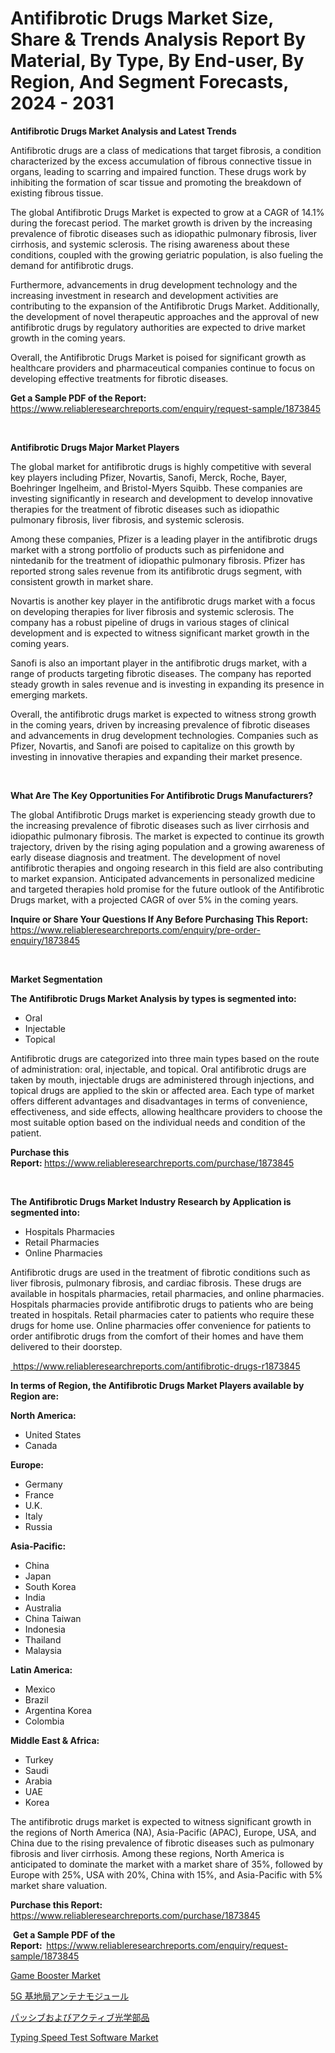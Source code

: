<p><h1>Antifibrotic Drugs Market Size, Share & Trends Analysis Report By Material, By Type, By End-user, By Region, And Segment Forecasts, 2024 - 2031</h1></p><p><strong>Antifibrotic Drugs Market Analysis and Latest Trends</strong></p>
<p><p>Antifibrotic drugs are a class of medications that target fibrosis, a condition characterized by the excess accumulation of fibrous connective tissue in organs, leading to scarring and impaired function. These drugs work by inhibiting the formation of scar tissue and promoting the breakdown of existing fibrous tissue.</p><p>The global Antifibrotic Drugs Market is expected to grow at a CAGR of 14.1% during the forecast period. The market growth is driven by the increasing prevalence of fibrotic diseases such as idiopathic pulmonary fibrosis, liver cirrhosis, and systemic sclerosis. The rising awareness about these conditions, coupled with the growing geriatric population, is also fueling the demand for antifibrotic drugs.</p><p>Furthermore, advancements in drug development technology and the increasing investment in research and development activities are contributing to the expansion of the Antifibrotic Drugs Market. Additionally, the development of novel therapeutic approaches and the approval of new antifibrotic drugs by regulatory authorities are expected to drive market growth in the coming years.</p><p>Overall, the Antifibrotic Drugs Market is poised for significant growth as healthcare providers and pharmaceutical companies continue to focus on developing effective treatments for fibrotic diseases.</p></p>
<p><strong>Get a Sample PDF of the Report:&nbsp;</strong> <a href="https://www.reliableresearchreports.com/enquiry/request-sample/1873845">https://www.reliableresearchreports.com/enquiry/request-sample/1873845</a></p>
<p>&nbsp;</p>
<p><strong>Antifibrotic Drugs Major Market Players</strong></p>
<p><p>The global market for antifibrotic drugs is highly competitive with several key players including Pfizer, Novartis, Sanofi, Merck, Roche, Bayer, Boehringer Ingelheim, and Bristol-Myers Squibb. These companies are investing significantly in research and development to develop innovative therapies for the treatment of fibrotic diseases such as idiopathic pulmonary fibrosis, liver fibrosis, and systemic sclerosis.</p><p>Among these companies, Pfizer is a leading player in the antifibrotic drugs market with a strong portfolio of products such as pirfenidone and nintedanib for the treatment of idiopathic pulmonary fibrosis. Pfizer has reported strong sales revenue from its antifibrotic drugs segment, with consistent growth in market share.</p><p>Novartis is another key player in the antifibrotic drugs market with a focus on developing therapies for liver fibrosis and systemic sclerosis. The company has a robust pipeline of drugs in various stages of clinical development and is expected to witness significant market growth in the coming years.</p><p>Sanofi is also an important player in the antifibrotic drugs market, with a range of products targeting fibrotic diseases. The company has reported steady growth in sales revenue and is investing in expanding its presence in emerging markets.</p><p>Overall, the antifibrotic drugs market is expected to witness strong growth in the coming years, driven by increasing prevalence of fibrotic diseases and advancements in drug development technologies. Companies such as Pfizer, Novartis, and Sanofi are poised to capitalize on this growth by investing in innovative therapies and expanding their market presence.</p></p>
<p>&nbsp;</p>
<p><strong>What Are The Key Opportunities For Antifibrotic Drugs Manufacturers?</strong></p>
<p><p>The global Antifibrotic Drugs market is experiencing steady growth due to the increasing prevalence of fibrotic diseases such as liver cirrhosis and idiopathic pulmonary fibrosis. The market is expected to continue its growth trajectory, driven by the rising aging population and a growing awareness of early disease diagnosis and treatment. The development of novel antifibrotic therapies and ongoing research in this field are also contributing to market expansion. Anticipated advancements in personalized medicine and targeted therapies hold promise for the future outlook of the Antifibrotic Drugs market, with a projected CAGR of over 5% in the coming years.</p></p>
<p><strong>Inquire or Share Your Questions If Any Before Purchasing This Report:</strong> <a href="https://www.reliableresearchreports.com/enquiry/pre-order-enquiry/1873845">https://www.reliableresearchreports.com/enquiry/pre-order-enquiry/1873845</a></p>
<p>&nbsp;</p>
<p><strong>Market Segmentation</strong></p>
<p><strong>The Antifibrotic Drugs Market Analysis by types is segmented into:</strong></p>
<p><ul><li>Oral</li><li>Injectable</li><li>Topical</li></ul></p>
<p><p>Antifibrotic drugs are categorized into three main types based on the route of administration: oral, injectable, and topical. Oral antifibrotic drugs are taken by mouth, injectable drugs are administered through injections, and topical drugs are applied to the skin or affected area. Each type of market offers different advantages and disadvantages in terms of convenience, effectiveness, and side effects, allowing healthcare providers to choose the most suitable option based on the individual needs and condition of the patient.</p></p>
<p><strong>Purchase this Report:&nbsp;</strong><a href="https://www.reliableresearchreports.com/purchase/1873845">https://www.reliableresearchreports.com/purchase/1873845</a></p>
<p>&nbsp;</p>
<p><strong>The Antifibrotic Drugs Market Industry Research by Application is segmented into:</strong></p>
<p><ul><li>Hospitals Pharmacies</li><li>Retail Pharmacies</li><li>Online Pharmacies</li></ul></p>
<p><p>Antifibrotic drugs are used in the treatment of fibrotic conditions such as liver fibrosis, pulmonary fibrosis, and cardiac fibrosis. These drugs are available in hospitals pharmacies, retail pharmacies, and online pharmacies. Hospitals pharmacies provide antifibrotic drugs to patients who are being treated in hospitals. Retail pharmacies cater to patients who require these drugs for home use. Online pharmacies offer convenience for patients to order antifibrotic drugs from the comfort of their homes and have them delivered to their doorstep.</p></p>
<p><a href="https://www.reliableresearchreports.com/antifibrotic-drugs-r1873845">&nbsp;https://www.reliableresearchreports.com/antifibrotic-drugs-r1873845</a></p>
<p><strong>In terms of Region, the Antifibrotic Drugs Market Players available by Region are:</strong></p>
<p>
    <p> <strong> North America: </strong>
        <ul>
            <li>United States</li>
            <li>Canada</li>
        </ul>
        </p> 
    <p> <strong> Europe: </strong>
        <ul>
            <li>Germany</li>
            <li>France</li>
            <li>U.K.</li>
            <li>Italy</li>
            <li>Russia</li>
        </ul>
        </p> 
    <p> <strong> Asia-Pacific: </strong>
        <ul>
            <li>China</li>
            <li>Japan</li>
            <li>South Korea</li>
            <li>India</li>
            <li>Australia</li>
            <li>China Taiwan</li>
            <li>Indonesia</li>
            <li>Thailand</li>
            <li>Malaysia</li>
        </ul>
        </p> 
    <p> <strong> Latin America: </strong>
        <ul>
            <li>Mexico</li>
            <li>Brazil</li>
            <li>Argentina Korea</li>
            <li>Colombia</li>
        </ul>
        </p> 
    <p> <strong> Middle East & Africa: </strong>
        <ul>
            <li>Turkey</li>
            <li>Saudi</li>
            <li>Arabia</li>
            <li>UAE</li>
            <li>Korea</li>
        </ul>
    </p>
    </p>
<p><p>The antifibrotic drugs market is expected to witness significant growth in the regions of North America (NA), Asia-Pacific (APAC), Europe, USA, and China due to the rising prevalence of fibrotic diseases such as pulmonary fibrosis and liver cirrhosis. Among these regions, North America is anticipated to dominate the market with a market share of 35%, followed by Europe with 25%, USA with 20%, China with 15%, and Asia-Pacific with 5% market share valuation.</p></p>
<p><strong>Purchase this Report: </strong><a href="https://www.reliableresearchreports.com/purchase/1873845">https://www.reliableresearchreports.com/purchase/1873845</a></p>
<p>&nbsp;<strong>Get a Sample PDF of the Report:&nbsp;&nbsp;</strong><a href="https://www.reliableresearchreports.com/enquiry/request-sample/1873845">https://www.reliableresearchreports.com/enquiry/request-sample/1873845</a></p>
<p><strong></strong></p>
<p><p><a href="https://github.com/syaifulanwaramsyori/Market-Research-Report-List-1/blob/main/game-booster-market.md">Game Booster Market</a></p><p><a href="https://github.com/qwpelcjko9242629/Market-Research-Report-List-3/blob/main/6945350177377.md">5G 基地局アンテナモジュール</a></p><p><a href="https://github.com/AhmadMann1950/Market-Research-Report-List-1/blob/main/1154138177376.md">パッシブおよびアクティブ光学部品</a></p><p><a href="https://github.com/vregtldg37/Market-Research-Report-List-1/blob/main/typing-speed-test-software-market.md">Typing Speed Test Software Market</a></p></p>